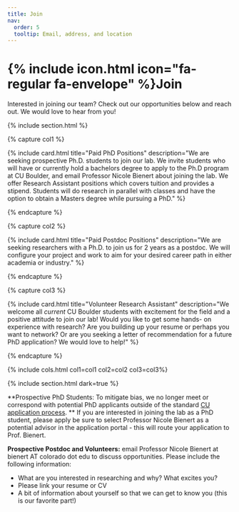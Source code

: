 ```yaml
---
title: Join
nav:
  order: 5
  tooltip: Email, address, and location
---
```


# {% include icon.html icon="fa-regular fa-envelope" %}Join

Interested in joining our team? Check out our opportunities below and reach out. We would love to hear from you! 


{% include section.html %}

{% capture col1 %}

{%
  include card.html
  title="Paid PhD Positions"
  description="We are seeking prospective Ph.D. 
  students to join our lab. We invite 
  students who will have or currently hold
  a bachelors degree to apply to
  the Ph.D program at CU Boulder, 
  and email Professor Nicole Bienert 
  about joining the lab. We offer 
  Research Assistant positions 
  which covers tuition and provides 
  a stipend. Students will do research 
  in parallel with classes and have 
  the option to obtain a Masters 
  degree while pursuing a PhD."
%}

{% endcapture %}

{% capture col2 %}

{%
  include card.html
  title="Paid Postdoc Positions"
  description="We are seeking researchers with 
a Ph.D. to join us for 2 years
as a postdoc. We will configure
your project and work to aim
for your desired career path 
in either academia or industry."
%}

{% endcapture %}

{% capture col3 %}

{%
  include card.html
  title="Volunteer Research Assistant"
  description="We welcome all *current* CU Boulder 
  students with excitement for the field 
  and a positive attitude to join 
  our lab! Would you like to get some hands-
  on experience with research? 
  Are you building up your resume
  or perhaps you want to network? Or
  are you seeking a letter of recommendation
  for a future PhD application? 
  We would love to help!"
%}

{% endcapture %}

{% include cols.html col1=col1 col2=col2 col3=col3%}


{% include section.html dark=true %}

**Prospective PhD Students: To mitigate bias, we no longer meet or correspond with potential PhD applicants outside of the standard [CU application process](https://www.colorado.edu/ecee/admissions/graduate-admissions). ** If you are interested in joining the lab as a PhD student, please apply be sure to select Professor Nicole Bienert as a potential advisor in the application portal - this will route your application to Prof. Bienert.

 **Prospective Postdoc and Volunteers:** 
 email Professor Nicole Bienert at bienert AT colorado dot edu to discuss opportunities. Please include the following information:  
- What are you interested in researching and why? What excites you?
- Please link your resume or CV
- A bit of information about yourself so that we can get to know you (this is our favorite part!)

